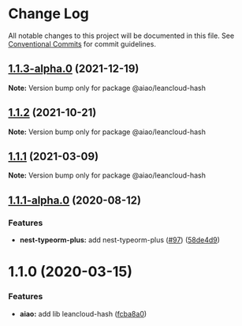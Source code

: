 # Change Log

All notable changes to this project will be documented in this file.
See [Conventional Commits](https://conventionalcommits.org) for commit guidelines.

## [1.1.3-alpha.0](https://github.com/aiao-io/aiao/compare/@aiao/leancloud-hash@1.1.1-alpha.0...@aiao/leancloud-hash@1.1.3-alpha.0) (2021-12-19)

**Note:** Version bump only for package @aiao/leancloud-hash

## [1.1.2](https://github.com/aiao-io/aiao/compare/@aiao/leancloud-hash@1.1.1...@aiao/leancloud-hash@1.1.2) (2021-10-21)

**Note:** Version bump only for package @aiao/leancloud-hash

## [1.1.1](https://github.com/aiao-io/aiao/compare/@aiao/leancloud-hash@1.1.1-alpha.0...@aiao/leancloud-hash@1.1.1) (2021-03-09)

**Note:** Version bump only for package @aiao/leancloud-hash

## [1.1.1-alpha.0](https://github.com/aiao-io/aiao/compare/@aiao/leancloud-hash@1.1.0...@aiao/leancloud-hash@1.1.1-alpha.0) (2020-08-12)

### Features

- **nest-typeorm-plus:** add nest-typeorm-plus ([#97](https://github.com/aiao-io/aiao/issues/97)) ([58de4d9](https://github.com/aiao-io/aiao/commit/58de4d9f6595824d86f59d4018ea4065c84f58fa))

# 1.1.0 (2020-03-15)

### Features

- **aiao:** add lib leancloud-hash ([fcba8a0](https://github.com/aiao-io/aiao/commit/fcba8a08ada67b9054f7adc6369a4bcc8a4c06a0))
